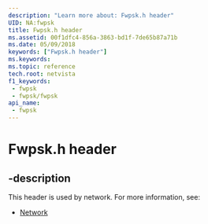 ```yaml
---
description: "Learn more about: Fwpsk.h header"
UID: NA:fwpsk
title: Fwpsk.h header
ms.assetid: 00f1dfc4-856a-3863-bd1f-7de65b87a71b
ms.date: 05/09/2018
keywords: ["Fwpsk.h header"]
ms.keywords: 
ms.topic: reference
tech.root: netvista
f1_keywords:
 - fwpsk
 - fwpsk/fwpsk
api_name:
 - fwpsk
---
```


# Fwpsk.h header


## -description

This header is used by network. For more information, see:

- [Network](../_netvista/index.md)


